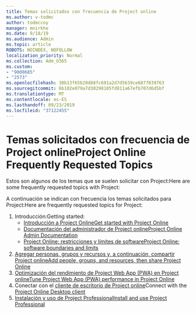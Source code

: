 ```yaml
---
title: Temas solicitados con frecuencia de Project online
ms.author: v-todmc
author: todmccoy
manager: mnirkhe
ms.date: 9/18/19
ms.audience: Admin
ms.topic: article
ROBOTS: NOINDEX, NOFOLLOW
localization_priority: Normal
ms.collection: Adm_O365
ms.custom:
- "9000685"
- "2573"
ms.openlocfilehash: 30b13f65b20d88fc691a2d7d5639ce6877039763
ms.sourcegitcommit: 6b102e079a7d30298105fd811a67efb707d6d5bf
ms.translationtype: MT
ms.contentlocale: es-ES
ms.lasthandoff: 09/23/2019
ms.locfileid: "37122455"
---
```

# <a name="project-online-frequently-requested-topics"></a><span data-ttu-id="8a2a6-102">Temas solicitados con frecuencia de Project online</span><span class="sxs-lookup"><span data-stu-id="8a2a6-102">Project Online Frequently Requested Topics</span></span>

<span data-ttu-id="8a2a6-103">Estos son algunos de los temas que se suelen solicitar con Project:</span><span class="sxs-lookup"><span data-stu-id="8a2a6-103">Here are some frequently requested topics with Project:</span></span>

<span data-ttu-id="8a2a6-104">A continuación se indican con frecuencia los temas solicitados para Project:</span><span class="sxs-lookup"><span data-stu-id="8a2a6-104">Here are frequently requested topics for Project:</span></span>
1.  <span data-ttu-id="8a2a6-105">Introducción:</span><span class="sxs-lookup"><span data-stu-id="8a2a6-105">Getting started:</span></span> 
    -   [<span data-ttu-id="8a2a6-106">Introducción a Project Online</span><span class="sxs-lookup"><span data-stu-id="8a2a6-106">Get started with Project Online</span></span>](https://docs.microsoft.comProjectOnline/get-started-with-project-online) 
    -   [<span data-ttu-id="8a2a6-107">Documentación del administrador de Project online</span><span class="sxs-lookup"><span data-stu-id="8a2a6-107">Project Online Admin Documentation</span></span>](https://docs.microsoft.com/projectonline/project-online) 
    -   [<span data-ttu-id="8a2a6-108">Project Online: restricciones y límites de software</span><span class="sxs-lookup"><span data-stu-id="8a2a6-108">Project Online: software boundaries and limits</span></span>](https://docs.microsoft.com/ProjectOnline/project-online-software-boundaries-and-limits) 
2.  [<span data-ttu-id="8a2a6-109">Agregar personas, grupos y recursos y, a continuación, compartir Project online</span><span class="sxs-lookup"><span data-stu-id="8a2a6-109">Add people, groups, and resources, then share Project Online</span></span>](https://docs.microsoft.com/projectonline/step-2-add-people-to-project-online) 
3.  [<span data-ttu-id="8a2a6-110">Optimización del rendimiento de Project Web App (PWA) en Project online</span><span class="sxs-lookup"><span data-stu-id="8a2a6-110">Tune Project Web App (PWA) performance in Project Online</span></span>](https://docs.microsoft.com/projectonline/tune-project-online-performance)
4.  <span data-ttu-id="8a2a6-111">Conectar con el [cliente de escritorio de Project online](https://docs.microsoft.com/projectonline/connect-to-project-online-with-the-project-online-desktop-client)</span><span class="sxs-lookup"><span data-stu-id="8a2a6-111">Connect with the [Project Online Desktop client](https://docs.microsoft.com/projectonline/connect-to-project-online-with-the-project-online-desktop-client)</span></span> 
5.  [<span data-ttu-id="8a2a6-112">Instalación y uso de Project Professional</span><span class="sxs-lookup"><span data-stu-id="8a2a6-112">Install and use Project Professional</span></span>](https://support.office.com/article/install-project-7059249b-d9fe-4d61-ab96-5c5bf435f281?ui=en-US&rs=en-US&ad=US) 
